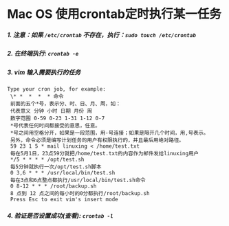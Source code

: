 # Mac OS 使用crontab定时执行某一任务

##### 1. 注意：如果 `/etc/crontab` 不存在，执行：`sudo touch /etc/crontab`
##### 2.  在终端执行:  `crontab -e`
##### 3. vim 输入需要执行的任务

```
Type your cron job, for example:
 \* *  *  *  * 命令
 前面的五个*号，表示分、时、日、月、周，如：
 代表意义 分钟 小时 日期 月份 周
 数字范围 0-59 0-23 1-31 1-12 0-7
 *号代表任何时间都接受的意思，任意。
 *号之间用空格分开，如果是一段范围，用-号连接；如果是隔开几个时间，用,号表示。
 另外，命令必须是编写计划任务的用户有权限执行的，并且最后用绝对路径。
 59 23 1 5 * mail linuxing < /home/test.txt
 每在5月1日，23点59分就把/home/test.txt的内容作为邮件发给linuxing用户
 */5 * * * * /opt/test.sh
 每5分钟就执行一次/opt/test.sh脚本
 0 3,6 * * * /usr/local/bin/test.sh
 每在3点和6点整点都执行/usr/local/bin/test.sh命令
 0 8-12 * * * /root/backup.sh
 8 点到 12 点之间的每小时的0分都执行/root/backup.sh
 Press Esc to exit vim's insert mode
```

##### 4. 验证是否设置成功(查看):  `crontab -l`
